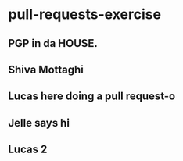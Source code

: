 # pull-requests-exercise

## PGP in da HOUSE.
## Shiva Mottaghi
## Lucas here doing a pull request-o
## Jelle says hi

## Lucas 2
